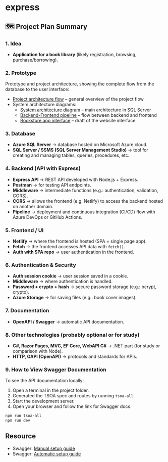 # express

## 🗺️ Project Plan Summary

### 1. Idea

- **Application for a book library** (likely registration, browsing, purchase/borrowing).

### 2. Prototype

Prototype and project architecture, showing the complete flow from the database to the user interface:

- [Project architecture flow](assets/images/project-architecture-flow.jpg) – general overview of the project flow
- System architecture diagrams:
  - [System architecture diagram](assets/images/system-architecture-diagram.png) – main architecture in SQL Server
  - [Backend-Frontend pipeline](assets/images/backend-frontend-pipeline.jpg) – flow between backend and frontend
  - [Bookstore app interface](assets/images/bookstore-app-interface.jpg) – draft of the website interface

### 3. Database

- **Azure SQL Server** → database hosted on Microsoft Azure cloud.
- **SQL Server / SSMS (SQL Server Management Studio)** → tool for creating and managing tables, queries, procedures, etc.

### 4. Backend (API with Express)

- **Express API** → REST API developed with Node.js + Express.
- **Postman** → for testing API endpoints.
- **Middleware** → intermediate functions (e.g.: authentication, validation, CORS).
- **CORS** → allows the frontend (e.g. Netlify) to access the backend hosted on another domain.
- **Pipeline** → deployment and continuous integration (CI/CD) flow with Azure DevOps or GitHub Actions.

### 5. Frontend / UI

- **Netlify** → where the frontend is hosted (SPA = single page app).
- **Fetch** → the frontend accesses API data with `fetch()`.
- **Auth with SPA repo** → user authentication in the frontend.

### 6. Authentication & Security

- **Auth session cookie** → user session saved in a cookie.
- **Middleware** → where authentication is handled.
- **Password + crypto + hash** → secure password storage (e.g.: bcrypt, crypto).
- **Azure Storage** → for saving files (e.g.: book cover images).

### 7. Documentation

- **OpenAPI / Swagger** → automatic API documentation.

### 8. Other technologies (probably optional or for study)

- **C#, Razor Pages, MVC, EF Core, WebAPI C#** → .NET part (for study or comparison with Node).
- **HTTP, OAPI (OpenAPI)** → protocols and standards for APIs.

### 9. How to View Swagger Documentation

To see the API documentation locally:

1. Open a terminal in the project folder.
2. Generated the TSOA spec and routes by running `tsoa-all`.
3. Start the development server.
4. Open your browser and follow the link for Swagger docs.

```bash
npm run tsoa-all
npm run dev
```

## Resource

- Swagger: [Manual setup guide](https://dev.to/cuongnp/swagger-nodejs-express-a-step-by-step-guide-4ob)
- Swagger: [Automatic setup guide](https://dev.to/tomekbuszewski/how-to-add-openapi-to-your-express-app-24k4)
